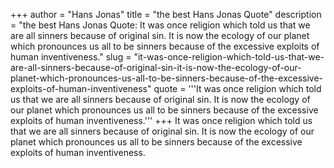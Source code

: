 +++
author = "Hans Jonas"
title = "the best Hans Jonas Quote"
description = "the best Hans Jonas Quote: It was once religion which told us that we are all sinners because of original sin. It is now the ecology of our planet which pronounces us all to be sinners because of the excessive exploits of human inventiveness."
slug = "it-was-once-religion-which-told-us-that-we-are-all-sinners-because-of-original-sin-it-is-now-the-ecology-of-our-planet-which-pronounces-us-all-to-be-sinners-because-of-the-excessive-exploits-of-human-inventiveness"
quote = '''It was once religion which told us that we are all sinners because of original sin. It is now the ecology of our planet which pronounces us all to be sinners because of the excessive exploits of human inventiveness.'''
+++
It was once religion which told us that we are all sinners because of original sin. It is now the ecology of our planet which pronounces us all to be sinners because of the excessive exploits of human inventiveness.
